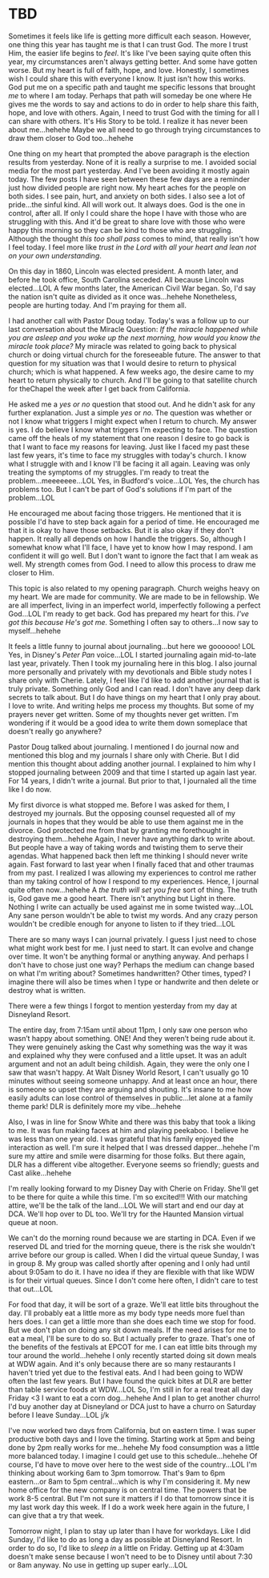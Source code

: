 # TBD

Sometimes it feels like life is getting more difficult each season. However, one thing this year has taught me is that I can trust God. The more I trust Him, the easier life begins to *feel*. It's like I've been saying quite often this year, my circumstances aren't always getting better. And some have gotten worse. But my heart is full of faith, hope, and love. Honestly, I sometimes wish I could share this with everyone I know. It just isn't how this works. God put me on a specific path and taught me specific lessons that brought *me* to where I am today. Perhaps that path will someday be one where He gives me the words to say and actions to do in order to help share this faith, hope, and love with others. Again, I need to trust God with the timing for all I can share with others. It's His Story to be told. I realize it has never been about me...hehehe Maybe we all need to go through trying circumstances to draw them closer to God too...hehehe

One thing on my heart that prompted the above paragraph is the election results from yesterday. None of it is really a surprise to me. I avoided social media for the most part yesterday. And I've been avoiding it mostly again today. The few posts I have seen between these few days are a reminder just how divided people are right now. My heart aches for the people on both sides. I see pain, hurt, and anxiety on both sides. I also see a lot of pride...the sinful kind. All will work out. It always does. God is the one in control, after all. If only I could share the hope I have with those who are struggling with this. And it'd be great to share love with those who were happy this morning so they can be kind to those who are struggling. Although the thought *this too shall pass* comes to mind, that really isn't how I feel today. I feel more like *trust in the Lord with all your heart and lean not on your own understanding*.

On this day in 1860, Lincoln was elected president. A month later, and before he took office, South Carolina seceded. All because Lincoln was elected...LOL A few months later, the American Civil War began. So, I'd say the nation isn't quite as divided as it once was...hehehe Nonetheless, people are hurting today. And I'm praying for them all.

I had another call with Pastor Doug today. Today's was a follow up to our last conversation about the Miracle Question: *If the miracle happened while you are asleep and you woke up the next morning, how would you know the miracle took place?* My miracle was related to going back to physical church or doing virtual church for the foreseeable future. The answer to that question for my situation was that I would desire to return to physical church; which is what happened. A few weeks ago, the desire came to my heart to return physically to church. And I'll be going to that satellite church for theChapel the week after I get back from California.

He asked me a *yes or no* question that stood out. And he didn't ask for any further explanation. Just a simple *yes* or *no*. The question was whether or not I know what triggers I might expect when I return to church. My answer is yes. I do believe I know what triggers I'm expecting to face. The question came off the heals of my statement that one reason I desire to go back is that I want to face my reasons for leaving. Just like I faced my past these last few years, it's time to face my struggles with today's church. I know what I struggle with and I know I'll be facing it all again. Leaving was only treating the symptoms of my struggles. I'm ready to treat the problem...meeeeeee...LOL Yes, in Budford's voice...LOL Yes, the church has problems too. But I can't be part of God's solutions if I'm part of the problem...LOL

He encouraged me about facing those triggers. He mentioned that it is possible I'd have to step back again for a period of time. He encouraged me that it is okay to have those setbacks. But it is also okay if they don't happen. It really all depends on how I handle the triggers. So, although I somewhat know what I'll face, I have yet to know how I may respond. I am confident it will go well. But I don't want to ignore the fact that I am weak as well. My strength comes from God. I need to allow this process to draw me closer to Him.

This topic is also related to my opening paragraph. Church weighs heavy on my heart. We are made for community. We are made to be in fellowship. We are all imperfect, living in an imperfect world, imperfectly following a perfect God...LOL I'm ready to get back. God has prepared my heart for this. *I've got this because He's got me.* Something I often say to others...I now say to myself...hehehe

It feels a little funny to journal about journaling...but here we goooooo! LOL Yes, in Disney's *Peter Pan* voice...LOL I started journaling again mid-to-late last year, privately. Then I took my journaling here in this blog. I also journal more personally and privately with my devotionals and Bible study notes I share only with Cherie. Lately, I feel like I'd like to add another journal that is truly private. Something only God and I can read. I don't have any deep dark secrets to talk about. But I do have things on my heart that I only pray about. I love to write. And writing helps me process my thoughts. But some of my prayers never get written. Some of my thoughts never get written. I'm wondering if it would be a good idea to write them down someplace that doesn't really go anywhere?

Pastor Doug talked about journaling. I mentioned I do journal now and mentioned this blog and my journals I share only with Cherie. But I did mention this thought about adding another journal. I explained to him why I stopped journaling between 2009 and that time I started up again last year. For 14 years, I didn't write a journal. But prior to that, I journaled all the time like I do now.

My first divorce is what stopped me. Before I was asked for them, I destroyed my journals. But the opposing counsel requested all of my journals in hopes that they would be able to use them against me in the divorce. God protected me from that by granting me forethought in destroying them...hehehe Again, I never have anything dark to write about. But people have a way of taking words and twisting them to serve their agendas. What happened back then left me thinking I should never write again. Fast forward to last year when I finally faced that and other traumas from my past. I realized I was allowing my experiences to control me rather than my taking control of how I respond to my experiences. Hence, I journal quite often now...hehehe A *the truth will set you free* sort of thing. The truth is, God gave me a good heart. There isn't anything but Light in there. Nothing I write can actually be used against me in some twisted way...LOL Any sane person wouldn't be able to twist my words. And any crazy person wouldn't be credible enough for anyone to listen to if they tried...LOL

There are so many ways I can journal privately. I guess I just need to chose what might work best for me. I just need to start. It can evolve and change over time. It won't be anything formal or anything anyway. And perhaps I don't have to chose just one way? Perhaps the medium can change based on what I'm writing about? Sometimes handwritten? Other times, typed? I imagine there will also be times when I type or handwrite and then delete or destroy what is written.

There were a few things I forgot to mention yesterday from my day at Disneyland Resort.

The entire day, from 7:15am until about 11pm, I only saw one person who wasn’t happy about something. ONE! And they weren’t being rude about it. They were genuinely asking the Cast why something was the way it was and explained why they were confused and a little upset. It was an adult argument and not an adult being childish. Again, they were the only one I saw that wasn't happy. At Walt Disney World Resort, I can't usually go 10 minutes without seeing someone unhappy. And at least once an hour, there is someone so upset they are arguing and shouting. It's insane to me how easily adults can lose control of themselves in public...let alone at a family theme park! DLR is definitely more my vibe...hehehe

Also, I was in line for Snow White and there was this baby that took a liking to me. It was fun making faces at him and playing peekaboo. I believe he was less than one year old. I was grateful that his family enjoyed the interaction as well. I'm sure it helped that I was dressed dapper...hehehe I'm sure my attire and smile were disarming for those folks. But there again, DLR has a different vibe altogether. Everyone seems so friendly; guests and Cast alike...hehehe

I'm really looking forward to my Disney Day with Cherie on Friday. She'll get to be there for quite a while this time. I'm so excited!!! With our matching attire, we'll be the talk of the land...LOL We will start and end our day at DCA. We'll hop over to DL too. We'll try for the Haunted Mansion virtual queue at noon.

We can't do the morning round because we are starting in DCA. Even if we reserved DL and tried for the morning queue, there is the risk she wouldn't arrive before our group is called. When I did the virtual queue Sunday, I was in group 8. My group was called shortly after opening and I only had until about 9:05am to do it. I have no idea if they are flexible with that like WDW is for their virtual queues. Since I don't come here often, I didn't care to test that out...LOL

For food that day, it will be sort of a graze. We'll eat little bits throughout the day. I'll probably eat a little more as my body type needs more fuel than hers does. I can get a little more than she does each time we stop for food. But we don't plan on doing any sit down meals. If the need arises for me to eat a meal, I'll be sure to do so. But I actually prefer to graze. That's one of the benefits of the festivals at EPCOT for me. I can eat little bits through my tour around the world...hehehe I only recently started doing sit down meals at WDW again. And it's only because there are so many restaurants I haven't tried yet due to the festival eats. And I had been going to WDW often the last few years. But I have found the quick bites at DLR are better than table service foods at WDW...LOL So, I'm still in for a real treat all day Friday <3 I want to eat a corn dog...hehehe And I plan to get another churro! I'd buy another day at Disneyland or DCA just to have a churro on Saturday before I leave Sunday...LOL j/k

I've now worked two days from California, but on eastern time. I was super productive both days and I love the timing. Starting work at 5pm and being done by 2pm really works for me...hehehe My food consumption was a little more balanced today. I imagine I could get use to this schedule...hehehe Of course, I'd have to move over here to the west side of the country...LOL I'm thinking about working 6am to 3pm tomorrow. That's 9am to 6pm eastern...or 8am to 5pm central...which is why I'm considering it. My new home office for the new company is on central time. The powers that be work 8-5 central. But I'm not sure it matters if I do that tomorrow since it is my last work day this week. If I do a work week here again in the future, I can give that a try that week.

Tomorrow night, I plan to stay up later than I have for workdays. Like I did Sunday, I'd like to do as long a day as possible at Disneyland Resort. In order to do so, I'd like to *sleep in* a little on Friday. Getting up at 4:30am doesn't make sense because I won't need to be to Disney until about 7:30 or 8am anyway. No use in getting up super early...LOL

